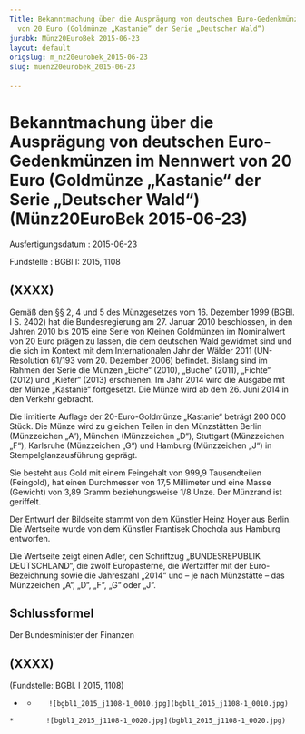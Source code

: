 ```yaml
---
Title: Bekanntmachung über die Ausprägung von deutschen Euro-Gedenkmünzen im Nennwert
  von 20 Euro (Goldmünze „Kastanie“ der Serie „Deutscher Wald“)
jurabk: Münz20EuroBek 2015-06-23
layout: default
origslug: m_nz20eurobek_2015-06-23
slug: muenz20eurobek_2015-06-23

---
```


# Bekanntmachung über die Ausprägung von deutschen Euro-Gedenkmünzen im Nennwert von 20 Euro (Goldmünze „Kastanie“ der Serie „Deutscher Wald“) (Münz20EuroBek 2015-06-23)

Ausfertigungsdatum
:   2015-06-23

Fundstelle
:   BGBl I: 2015, 1108


## (XXXX)

Gemäß den §§ 2, 4 und 5 des Münzgesetzes vom 16. Dezember 1999 (BGBl.
I S. 2402) hat die Bundesregierung am 27. Januar 2010 beschlossen, in
den Jahren 2010 bis 2015 eine Serie von Kleinen Goldmünzen im
Nominalwert von 20 Euro prägen zu lassen, die dem deutschen Wald
gewidmet sind und die sich im Kontext mit dem Internationalen Jahr der
Wälder 2011 (UN-
Resolution 61/193              vom 20. Dezember 2006) befindet.
Bislang sind im Rahmen der Serie die Münzen „Eiche“ (2010), „Buche“
(2011), „Fichte“ (2012) und „Kiefer“ (2013) erschienen. Im Jahr 2014
wird die Ausgabe mit der Münze „Kastanie“ fortgesetzt. Die Münze wird
ab dem 26. Juni 2014 in den Verkehr gebracht.

Die limitierte Auflage der 20-Euro-Goldmünze „Kastanie“ beträgt 200
000 Stück. Die Münze wird zu gleichen Teilen in den Münzstätten Berlin
(Münzzeichen „A“), München (Münzzeichen „D“), Stuttgart (Münzzeichen
„F“), Karlsruhe (Münzzeichen „G“) und Hamburg (Münzzeichen „J“) in
Stempelglanzausführung geprägt.

Sie besteht aus Gold mit einem Feingehalt von 999,9 Tausendteilen
(Feingold), hat einen Durchmesser von 17,5 Millimeter und eine Masse
(Gewicht) von 3,89 Gramm beziehungsweise 1/8 Unze. Der Münzrand ist
geriffelt.

Der Entwurf der Bildseite stammt von dem Künstler Heinz Hoyer aus
Berlin. Die Wertseite wurde von dem Künstler Frantisek Chochola aus
Hamburg entworfen.

Die Wertseite zeigt einen Adler, den Schriftzug „BUNDESREPUBLIK
DEUTSCHLAND“, die zwölf Europasterne, die Wertziffer mit der Euro-
Bezeichnung sowie die Jahreszahl „2014“ und – je nach Münzstätte – das
Münzzeichen „A“, „D“, „F“, „G“ oder „J“.


## Schlussformel

Der Bundesminister der Finanzen


## (XXXX)

(Fundstelle: BGBl. I 2015, 1108)


*    *        ![bgbl1_2015_j1108-1_0010.jpg](bgbl1_2015_j1108-1_0010.jpg)
    *        ![bgbl1_2015_j1108-1_0020.jpg](bgbl1_2015_j1108-1_0020.jpg)


